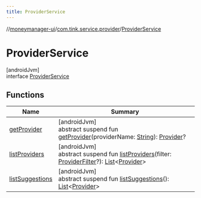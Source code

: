 ```yaml
---
title: ProviderService
---
```

//[moneymanager-ui](../../../index.html)/[com.tink.service.provider](../index.html)/[ProviderService](index.html)



# ProviderService



[androidJvm]\
interface [ProviderService](index.html)



## Functions


| Name | Summary |
|---|---|
| [getProvider](get-provider.html) | [androidJvm]<br>abstract suspend fun [getProvider](get-provider.html)(providerName: [String](https://kotlinlang.org/api/latest/jvm/stdlib/kotlin/-string/index.html)): [Provider](../../com.tink.model.provider/-provider/index.html)? |
| [listProviders](list-providers.html) | [androidJvm]<br>abstract suspend fun [listProviders](list-providers.html)(filter: [ProviderFilter](../-provider-filter/index.html)?): [List](https://kotlinlang.org/api/latest/jvm/stdlib/kotlin.collections/-list/index.html)&lt;[Provider](../../com.tink.model.provider/-provider/index.html)&gt; |
| [listSuggestions](list-suggestions.html) | [androidJvm]<br>abstract suspend fun [listSuggestions](list-suggestions.html)(): [List](https://kotlinlang.org/api/latest/jvm/stdlib/kotlin.collections/-list/index.html)&lt;[Provider](../../com.tink.model.provider/-provider/index.html)&gt; |

